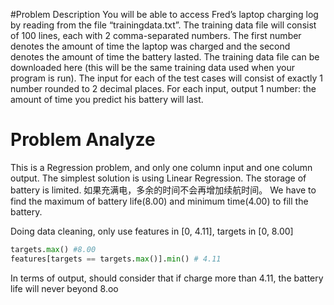 #Problem Description
You will be able to access Fred’s laptop charging log by reading from the file “trainingdata.txt”. The training data file will consist of 100 lines, each with 2 comma-separated numbers. The first number denotes the amount of time the laptop was charged and the second denotes the amount of time the battery lasted. The training data file can be downloaded here (this will be the same training data used when your program is run). The input for each of the test cases will consist of exactly 1 number rounded to 2 decimal places. For each input, output 1 number: the amount of time you predict his battery will last.

# Problem Analyze
This is a Regression problem, and only one column input and one column output. The simplest solution is using Linear Regression.
The storage of battery is limited. 如果充满电，多余的时间不会再增加续航时间。
We have to find the maximum of battery life(8.00) and minimum time(4.00) to fill the battery. 

Doing data cleaning, only use features in [0, 4.11], targets in [0, 8.00]

```python
targets.max() #8.00
features[targets == targets.max()].min() # 4.11
```

In terms of output, should consider that if charge more than 4.11, the battery life will never beyond 8.oo
